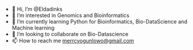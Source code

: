 - 👋 Hi, I’m @Eldadinks
- 👀 I’m interested in Genomics and Bioinformatics
- 🌱 I’m currently learning Python for Bioinformatics, Bio-DataScience and Machine learning
- 💞️ I’m looking to collaborate on Bio-Datascience
- 📫 How to reach me merrcyogunlowo@gmail.com

<!---
Eldadinks/Eldadinks is a ✨ special ✨ repository because its `README.md` (this file) appears on your GitHub profile.
You can click the Preview link to take a look at your changes.
--->
